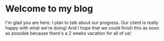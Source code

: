 # Welcome to my blog

I'm glad you are here. I plan to talk about our progress.
Our client is really happy with what we're doing!
And I hope that we could finish this as soon as possible because there's a 2 weeks vacation for all of us!
